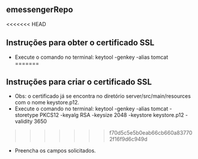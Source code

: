 ## emessengerRepo

<<<<<<< HEAD
## Instruções para obter o certificado SSL 
- Execute o comando no terminal: keytool -genkey -alias tomcat
=======
## Instruções para criar o certificado SSL 
- Obs: o certificado já se encontra no diretório server/src/main/resources com o nome keystore.p12.
- Execute o comando no terminal: keytool -genkey -alias tomcat -storetype PKCS12 -keyalg RSA -keysize 2048 -keystore keystore.p12 -validity 3650
>>>>>>> f70d5c5e5b0eab66cb660a837702f16f9d6c949d
- Preencha os campos solicitados.